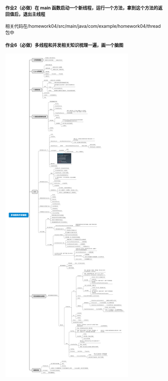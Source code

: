 #### 作业2（必做）在 main 函数启动一个新线程，运行一个方法，拿到这个方法的返回值后，退出主线程

相关代码在/homework04/src/main/java/com/example/homework04/thread 包中

#### 作业6（必做）多线程和并发相关知识梳理一遍，画一个脑图

![image](多线程和并发编程.png)
